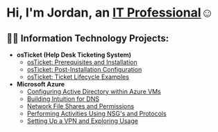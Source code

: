 <h1>Hi, I'm Jordan, an <a href="https://linkedin.com/in/jordan-connelly-2a7a1688/">IT Professional</a>☺</h1>

<h2>👨‍💻 Information Technology Projects:</h2>

- <b>osTicket (Help Desk Ticketing System)</b>
  - [osTicket: Prerequisites and Installation](https://github.com/jordanconnelly/osticket-prereqs)
  - [osTicket: Post-Installation Configuration](https://github.com/jordanconnelly/post-install-config)
  - [osTicket: Ticket Lifecycle Examples](https://github.com/jordanconnelly/ticket-lifestyle)
- <b>Microsoft Azure</b>
  - [Configuring Active Directory within Azure VMs](https://github.com/jordanconnelly/configure-ad)
  - [Building Intuition for DNS](https://github.com/jordanconnelly/DNS-Lifestyle)
  - [Network File Shares and Permissions](https://github.com/jordanconnelly/Network-File-Shares-and-Permissions)
  - [Performing Activities Using NSG's and Protocols](https://github.com/jordanconnelly/NSG-s-and-Inspecting-Network-Protocols)
  - [Setting Up a VPN and Exploring Usage](https://github.com/jordanconnelly/VPN-Setup-and-Usage)
